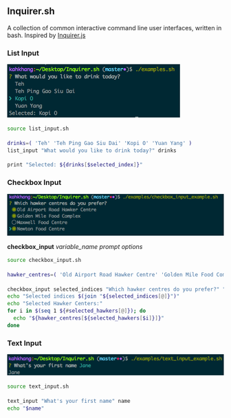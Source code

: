 ## Inquirer.sh

A collection of common interactive command line user interfaces, written in bash. Inspired by [Inquirer.js](https://github.com/SBoudrias/Inquirer.js)

### List Input
![List Input Example](screenshots/list_input.png "List Input Example")

```sh
source list_input.sh

drinks=( 'Teh' 'Teh Ping Gao Siu Dai' 'Kopi O' 'Yuan Yang' )
list_input "What would you like to drink today?" drinks

print "Selected: ${drinks[$selected_index]}"
```

### Checkbox Input
![Checkbox Input Example](screenshots/checkbox_input.png "Checkbox Input Example")

**checkbox_input** *variable_name* *prompt* *options*

```sh
source checkbox_input.sh

hawker_centres=( 'Old Airport Road Hawker Centre' 'Golden Mile Food Complex' 'Maxwell Food Centre' 'Newton Food Centre' )

checkbox_input selected_indices "Which hawker centres do you prefer?" "${hawker_centres[@]}"
echo "Selected indices $(join "${selected_indices[@]}")"
echo "Selected Hawker Centers:"
for i in $(seq 1 ${#selected_hawkers[@]}); do
  echo "${hawker_centres[${selected_hawkers[$i]}]}"
done
```

### Text Input
![Text Input Example](screenshots/text_input.png "Text Input Example")

```sh
source text_input.sh

text_input "What's your first name" name
echo "$name"
```
